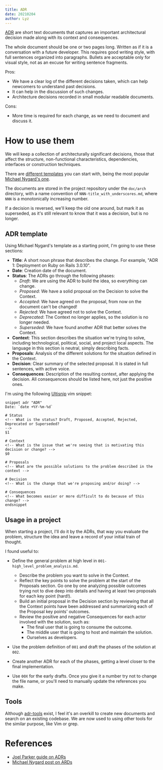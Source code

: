 ```yaml
---
title: ADR
date: 20210204
author: Lyz
---
```


[ADR](https://github.com/joelparkerhenderson/architecture_decision_record) are
short text documents that captures an important architectural decision made
along with its context and consequences.

The whole document should be one or two pages long. Written as if it is
a conversation with a future developer. This requires good writing style, with
full sentences organized into paragraphs. Bullets are acceptable only for visual
style, not as an excuse for writing sentence fragments.

Pros:

* We have a clear log of the different decisions taken, which can help newcomers
    to understand past decisions.
* It can help in the discussion of such changes.
* Architecture decisions recorded in small modular readable documents.

Cons:

* More time is required for each change, as we need to document and discuss it.

# How to use them

We will keep a collection of architecturally significant decisions, those that
affect the structure, non-functional characteristics, dependencies, interfaces
or construction techniques.

There are [different
templates](https://github.com/joelparkerhenderson/architecture_decision_record#adr-example-templates)
you can start with, being the most popular [Michael Nygard's
one](https://github.com/joelparkerhenderson/architecture_decision_record/blob/master/adr_template_by_michael_nygard.md).

The documents are stored in the project repository under the `doc/arch`
directory, with a name convention of `NNN-title_with_underscores.md`, where
`NNN` is a monotonically increasing number.

If a decision is reversed, we'll keep the old one around, but mark it as
superseded, as it's still relevant to know that it was a decision, but is no
longer.

## ADR template

Using Michael Nygard's template as a starting point, I'm going to use these
sections:

* **Title**: A short noun phrase that describes the change. For example, "ADR 1:
    Deployment on Ruby on Rails 3.0.10".
* **Date**: Creation date of the document.
* **Status**: The ADRs go through the following phases:
    * *Draft*: We are using the ADR to build the idea, so everything can change.
    * *Proposed*: We have a solid proposal on the Decision to solve the Context.
    * *Accepted*: We have agreed on the proposal, from now on the document can't
        be changed!
    * *Rejected*: We have agreed not to solve the Context.
    * *Deprecated*: The Context no longer applies, so the solution is no longer
        needed.
    * *Superseded*: We have found another ADR that better solves the Context.
* **Context**: This section describes the situation we're trying to solve,
    including technological, political, social, and project local aspects. The
    language in this section is neutral, simply describing facts.
* **Proposals**: Analysis of the different solutions for the situation defined
    in the Context.
* **Decision**: Clear summary of the selected proposal. It is stated in full
    sentences, with active voice.
* **Consequences**: Description of the resulting context, after applying
    the decision. All consequences should be listed here, not just the positive
    ones.

I'm using the following [Ultisnip](https://github.com/SirVer/ultisnips) vim
snippet:

```vim
snippet adr "ADR"
Date: `date +%Y-%m-%d`

# Status
<!-- What is the status? Draft, Proposed, Accepted, Rejected, Deprecated or Superseded?
-->
$1

# Context
<!-- What is the issue that we're seeing that is motivating this decision or change? -->
$0

# Proposals
<!-- What are the possible solutions to the problem described in the context -->

# Decision
<!-- What is the change that we're proposing and/or doing? -->

# Consequences
<!-- What becomes easier or more difficult to do because of this change? -->
endsnippet
```

## Usage in a project

When starting a project, I'll do it by the ADRs, that way you evaluate the
problem, structure the idea and leave a record of your initial train of thought.

I found useful to:

* Define the general problem at high level in
    `001-high_level_problem_analysis.md`.

    * Describe the problem you want to solve in the Context.
    * Reflect the key points to solve the problem at the start of the Proposals
        section. Go one by one analyzing possible outcomes trying not to dive deep
        into details and having at least two proposals for each key point (hard!).
    * Build an initial proposal in the Decision section by reviewing that all
        the Context points have been addressed and summarizing each of the
        Proposal key points' outcomes.
    * Review the positive and negative Consequences for each actor involved with
        the solution, such as:
        * The final user that is going to consume the outcome.
        * The middle user that is going to host and maintain the solution.
        * Ourselves as developers.
* Use the problem definition of `001` and draft the phases of the solution at `002`.
* Create another ADR for each of the phases, getting a level closer to the final
    implementation.

* Use `00X` for the early drafts. Once you give it a number try not to change
    the file name, or you'll need to manually update the references you make.

## Tools

Although [adr-tools](https://github.com/npryce/adr-tools) exist, I feel it's an
overkill to create new documents and search on an existing codebase. We are now
used to using other tools for the similar purpose, like Vim or grep.

# References

* [Joel Parker guide on ADRs](https://github.com/joelparkerhenderson/architecture_decision_record)
* [Michael Nygard post on ARDs](https://cognitect.com/blog/2011/11/15/documenting-architecture-decisions)
